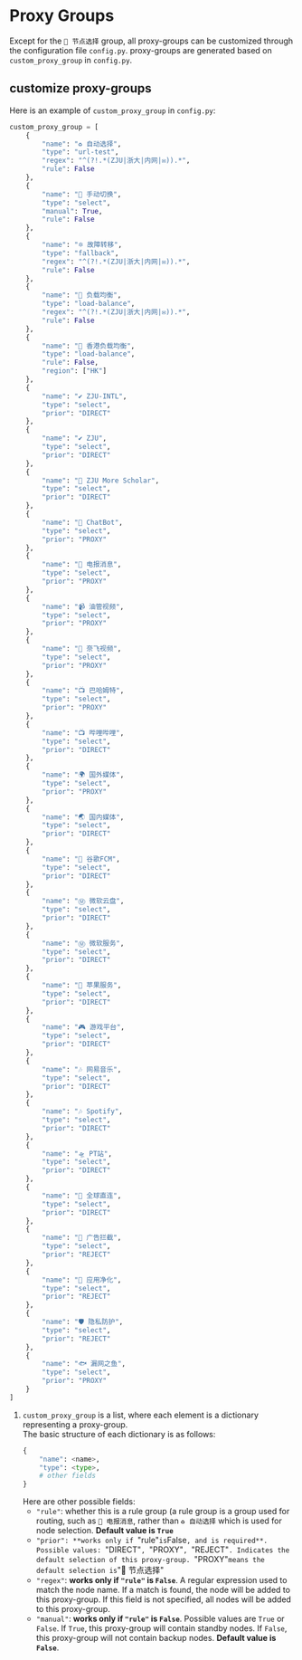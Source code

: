 # Proxy Groups
Except for the `🚀 节点选择` group, all proxy-groups can be customized through the configuration file `config.py`. proxy-groups are generated based on `custom_proxy_group` in `config.py`.  

## customize proxy-groups
Here is an example of `custom_proxy_group` in `config.py`:
```python
custom_proxy_group = [
    {
        "name": "♻️ 自动选择",
        "type": "url-test",
        "regex": "^(?!.*(ZJU|浙大|内网|✉️)).*",
        "rule": False
    },
    {
        "name": "🚀 手动切换",
        "type": "select",
        "manual": True,
        "rule": False
    },
    {
        "name": "🔯 故障转移",
        "type": "fallback",
        "regex": "^(?!.*(ZJU|浙大|内网|✉️)).*",
        "rule": False
    },
    {
        "name": "🔮 负载均衡",
        "type": "load-balance",
        "regex": "^(?!.*(ZJU|浙大|内网|✉️)).*",
        "rule": False
    },
    {
        "name": "🔮 香港负载均衡",
        "type": "load-balance",
        "rule": False,
        "region": ["HK"]
    },
    {
        "name": "✔ ZJU-INTL",
        "type": "select",
        "prior": "DIRECT"
    },
    {
        "name": "✔ ZJU",
        "type": "select",
        "prior": "DIRECT"
    },
    {
        "name": "📃 ZJU More Scholar",
        "type": "select",
        "prior": "DIRECT"
    },
    {
        "name": "🤖 ChatBot",
        "type": "select",
        "prior": "PROXY"
    },
    {
        "name": "📲 电报消息",
        "type": "select",
        "prior": "PROXY"
    },
    {
        "name": "📹 油管视频",
        "type": "select",
        "prior": "PROXY"
    },
    {
        "name": "🎥 奈飞视频",
        "type": "select",
        "prior": "PROXY"
    },
    {
        "name": "📺 巴哈姆特",
        "type": "select",
        "prior": "PROXY"
    },
    {
        "name": "📺 哔哩哔哩",
        "type": "select",
        "prior": "DIRECT"
    },
    {
        "name": "🌍 国外媒体",
        "type": "select",
        "prior": "PROXY"
    },
    {
        "name": "🌏 国内媒体",
        "type": "select",
        "prior": "DIRECT"
    },
    {
        "name": "📢 谷歌FCM",
        "type": "select",
        "prior": "DIRECT"
    },
    {
        "name": "Ⓜ️ 微软云盘",
        "type": "select",
        "prior": "DIRECT"
    },
    {
        "name": "Ⓜ️ 微软服务",
        "type": "select",
        "prior": "DIRECT"
    },
    {
        "name": "🍎 苹果服务",
        "type": "select",
        "prior": "DIRECT"
    },
    {
        "name": "🎮 游戏平台",
        "type": "select",
        "prior": "DIRECT"
    },
    {
        "name": "🎶 网易音乐",
        "type": "select",
        "prior": "DIRECT"
    },
    {
        "name": "🎶 Spotify",
        "type": "select",
        "prior": "DIRECT"
    },
    {
        "name": "🛸 PT站",
        "type": "select",
        "prior": "DIRECT"
    },
    {
        "name": "🎯 全球直连",
        "type": "select",
        "prior": "DIRECT"
    },
    {
        "name": "🛑 广告拦截",
        "type": "select",
        "prior": "REJECT"
    },
    {
        "name": "🍃 应用净化",
        "type": "select",
        "prior": "REJECT"
    },
    {
        "name": "🛡️ 隐私防护",
        "type": "select",
        "prior": "REJECT"
    },
    {
        "name": "🐟 漏网之鱼",
        "type": "select",
        "prior": "PROXY"
    }
]
```
1. `custom_proxy_group` is a list, where each element is a dictionary representing a proxy-group.  
   The basic structure of each dictionary is as follows:
   ```python
   {
       "name": <name>,
       "type": <type>,
       # other fields
   }
   ```
   Here are other possible fields:
   - `"rule"`: whether this is a rule group (a rule group is a group used for routing, such as `📲 电报消息`, rather than `♻️ 自动选择` which is used for node selection. **Default value is `True`**  
   - `"prior": **works only if `"rule"` is `False`, and is required**. Possible values: `"DIRECT"`, `"PROXY"`, `"REJECT"`. Indicates the default selection of this proxy-group. `"PROXY"` means the default selection is `"🚀 节点选择"  
   - `"regex"`: **works only if `"rule"` is `False`**. A regular expression used to match the node name. If a match is found, the node will be added to this proxy-group. If this field is not specified, all nodes will be added to this proxy-group.  
    - `"manual"`: **works only if `"rule"` is `False`**. Possible values are `True` or `False`. If `True`, this proxy-group will contain standby nodes. If `False`, this proxy-group will not contain backup nodes. **Default value is `False`**.  
